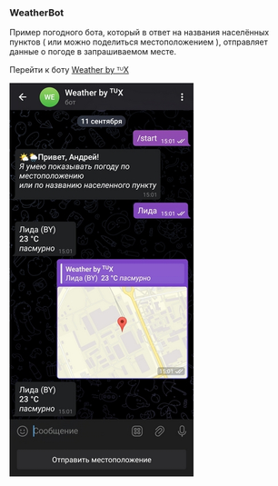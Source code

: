 <h3>WeatherBot</h3>
Пример погодного бота, который в ответ на названия населённых пунктов ( или можно поделиться местоположением ), 
отправляет данные о погоде в запрашиваемом месте.

Перейти к боту <a href="https://t.me/tux_weather_bot">Weather by ᵀᵁX</a>

![Screenshot](Screenshot.jpg)
